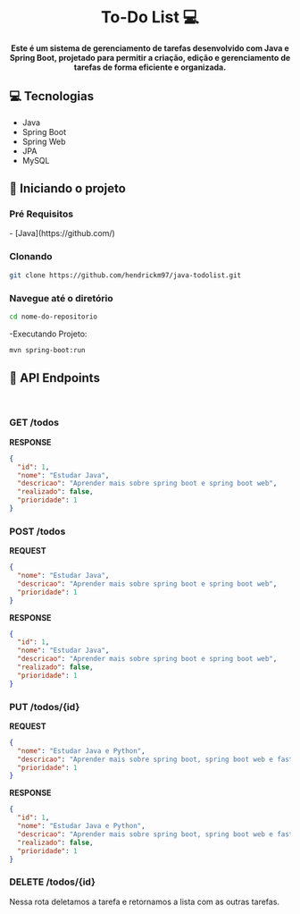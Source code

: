 <h1 align="center" style="font-weight: bold;">To-Do List 💻</h1>

<p align="center">
    <b>Este é um sistema de gerenciamento de tarefas desenvolvido com Java e Spring Boot, projetado para permitir a criação, edição e gerenciamento de tarefas de forma eficiente e organizada.</b>
</p>

<h2 id="technologies">💻 Tecnologias</h2>

- Java
- Spring Boot
- Spring Web
- JPA
- MySQL



<h2 id="started">🚀 Iniciando o projeto</h2>
<h3>Pré Requisitos</h3>
- [Java](https://github.com/)

<h3>Clonando</h3>

```bash
git clone https://github.com/hendrickm97/java-todolist.git
```
<h3>Navegue até o diretório</h3>

```bash
cd nome-do-repositorio
```

-Executando Projeto:

```bash
mvn spring-boot:run
```
<h2 id="routes">📍 API Endpoints</h2>
​
<h3 id="get-auth-detail">GET /todos</h3>


**RESPONSE**

```json
{
  "id": 1,
  "nome": "Estudar Java",
  "descricao": "Aprender mais sobre spring boot e spring boot web",
  "realizado": false,
  "prioridade": 1
}
```


<h3 id="get-auth-detail">POST /todos</h3>

**REQUEST**

```json
{
  "nome": "Estudar Java",
  "descricao": "Aprender mais sobre spring boot e spring boot web",
  "prioridade": 1
}
```
**RESPONSE**

```json
{
  "id": 1,
  "nome": "Estudar Java",
  "descricao": "Aprender mais sobre spring boot e spring boot web",
  "realizado": false,
  "prioridade": 1
}
```
<h3 id="get-auth-detail">PUT /todos/{id}</h3>

**REQUEST**

```json
{
  "nome": "Estudar Java e Python",
  "descricao": "Aprender mais sobre spring boot, spring boot web e fastapi",
  "prioridade": 1
}
```
**RESPONSE**

```json
{
  "id": 1,
  "nome": "Estudar Java e Python",
  "descricao": "Aprender mais sobre spring boot, spring boot web e fastapi",
  "realizado": false,
  "prioridade": 1
}
```

<h3 id="get-auth-detail">DELETE /todos/{id}</h3>
Nessa rota deletamos a tarefa e retornamos a lista com as outras tarefas.

